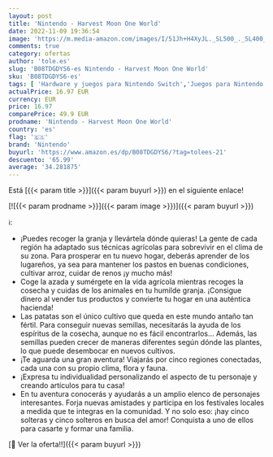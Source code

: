 ```yaml
---
layout: post
title: 'Nintendo - Harvest Moon One World'
date: 2022-11-09 19:36:54
image: 'https://m.media-amazon.com/images/I/51Jh+H4XyJL._SL500_._SL400_.jpg'
comments: true
category: ofertas
author: 'tole.es'
slug: 'B08TDGDYS6-es Nintendo - Harvest Moon One World'
sku: 'B08TDGDYS6-es'
tags: [ 'Hardware y juegos para Nintendo Switch','Juegos para Nintendo Switch','Videojuegos','nintendo','🇪🇸', ]
actualPrice: 16.97 EUR
currency: EUR
price: 16.97
comparePrice: 49.9 EUR
prodname: 'Nintendo - Harvest Moon One World'
country: 'es'
flag: '🇪🇸'
brand: 'Nintendo'
buyurl: 'https://www.amazon.es/dp/B08TDGDYS6/?tag=tolees-21'
descuento: '65.99'
average: '34.281875'
---
```


Está [{{< param title >}}]({{< param buyurl >}}) en el siguiente enlace!

[![{{< param prodname >}}]({{< param image >}})]({{< param buyurl >}})

ℹ️:

- ¡Puedes recoger la granja y llevártela dónde quieras! La gente de cada región ha adaptado sus técnicas agrícolas para sobrevivir en el clima de su zona. Para prosperar en tu nuevo hogar, deberás aprender de los lugareños, ya sea para mantener los pastos en buenas condiciones, cultivar arroz, cuidar de renos ¡y mucho más!
- Coge la azada y sumérgete en la vida agrícola mientras recoges la cosecha y cuidas de los animales en tu humilde granja. ¡Consigue dinero al vender tus productos y convierte tu hogar en una auténtica hacienda!
- Las patatas son el único cultivo que queda en este mundo antaño tan fértil. Para conseguir nuevas semillas, necesitarás la ayuda de los espíritus de la cosecha, aunque no es fácil encontrarlos… Además, las semillas pueden crecer de maneras diferentes según dónde las plantes, lo que puede desembocar en nuevos cultivos.
- ¡Te aguarda una gran aventura! Viajarás por cinco regiones conectadas, cada una con su propio clima, flora y fauna.
- ¡Expresa tu individualidad personalizando el aspecto de tu personaje y creando artículos para tu casa!
- En tu aventura conocerás y ayudarás a un amplio elenco de personajes interesantes. Forja nuevas amistades y participa en los festivales locales a medida que te integras en la comunidad. Y no solo eso: ¡hay cinco solteras y cinco solteros en busca del amor! Conquista a uno de ellos para casarte y formar una familia.

[🛒 Ver la oferta!!]({{< param buyurl >}})
